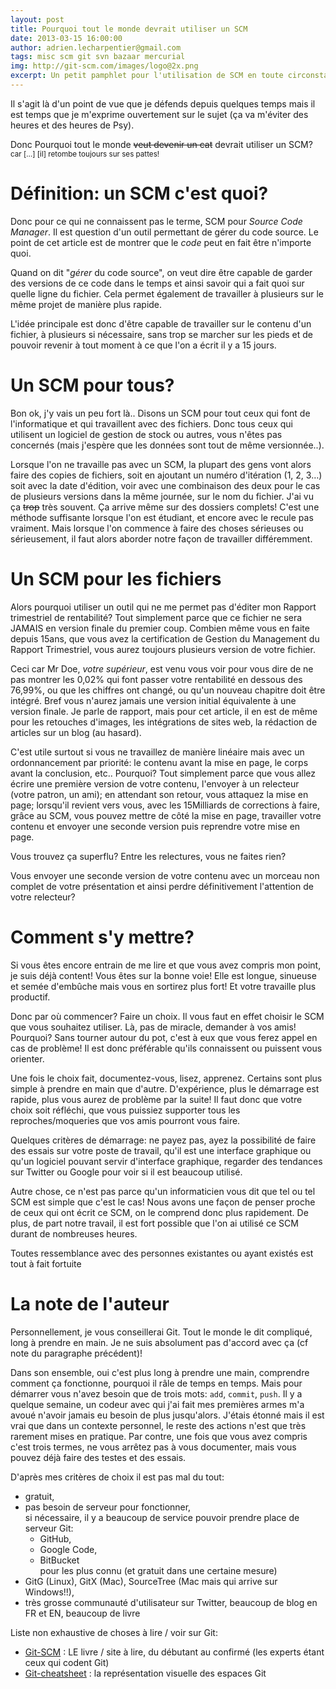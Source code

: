 ```yaml
---
layout: post
title: Pourquoi tout le monde devrait utiliser un SCM
date: 2013-03-15 16:00:00
author: adrien.lecharpentier@gmail.com
tags: misc scm git svn bazaar mercurial
img: http://git-scm.com/images/logo@2x.png
excerpt: Un petit pamphlet pour l'utilisation de SCM en toute circonstance
---
```


Il s'agit là d'un point de vue que je défends depuis quelques temps mais il est temps que je m'exprime ouvertement sur le sujet (ça va m'éviter des heures et des heures de Psy).

Donc <span class="lead">Pourquoi tout le monde ~~veut devenir un cat~~ devrait utiliser un SCM?</span> <small>car […] [il] retombe toujours sur ses pattes!</small>

# Définition: un SCM c'est quoi?
Donc pour ce qui ne connaissent pas le terme, SCM pour _Source Code Manager_. Il est question d'un outil permettant de gérer du code source. Le point de cet article est de montrer que le _code_ peut en fait être n'importe quoi.

Quand on dit "_gérer_ du code source", on veut dire être capable de garder des versions de ce code dans le temps et ainsi savoir qui a fait quoi sur quelle ligne du fichier. Cela permet également de travailler à plusieurs sur le même projet de manière plus rapide. 

L'idée principale est donc d'être capable de travailler sur le contenu d'un fichier, à plusieurs si nécessaire, sans trop se marcher sur les pieds et de pouvoir revenir à tout moment à ce que l'on a écrit il y a 15 jours.

# Un SCM pour tous?
Bon ok, j'y vais un peu fort là.. Disons un SCM pour tout ceux qui font de l'informatique et qui travaillent avec des fichiers. Donc tous ceux qui utilisent un logiciel de gestion de stock ou autres, vous n'êtes pas concernés (mais j'espère que les données sont tout de même versionnée..).

Lorsque l'on ne travaille pas avec un SCM, la plupart des gens vont alors faire des copies de fichiers, soit en ajoutant un numéro d'itération (1, 2, 3…) soit avec la date d'édition, voir avec une combinaison des deux pour le cas de plusieurs versions dans la même journée, sur le nom du fichier. J'ai vu ça ~~trop~~ très souvent. Ça arrive même sur des dossiers complets! C'est une méthode suffisante lorsque l'on est étudiant, et encore avec le recule pas vraiment. Mais lorsque l'on commence à faire des choses sérieuses ou sérieusement, il faut alors aborder notre façon de travailler différemment.

# Un SCM pour les fichiers
Alors pourquoi utiliser un outil qui ne me permet pas d'éditer mon Rapport trimestriel de rentabilité? Tout simplement parce que ce fichier ne sera JAMAIS en version finale du premier coup. Combien même vous en faite depuis 15ans, que vous avez la certification de Gestion du Management du Rapport Trimestriel, vous aurez toujours plusieurs version de votre fichier. 

Ceci car Mr Doe, _votre supérieur_, est venu vous voir pour vous dire de ne pas montrer les 0,02% qui font passer votre rentabilité en dessous des 76,99%, ou que les chiffres ont changé, ou qu'un nouveau chapitre doit être intégré. Bref vous n'aurez jamais une version initial équivalente à une version finale. Je parle de rapport, mais pour cet article, il en est de même pour les retouches d'images, les intégrations de sites web, la rédaction de articles sur un blog (au hasard).

C'est utile surtout si vous ne travaillez de manière linéaire mais avec un ordonnancement par priorité: le contenu avant la mise en page, le corps avant la conclusion, etc.. Pourquoi? Tout simplement parce que vous allez écrire une première version de votre contenu, l'envoyer à un relecteur (votre patron, un ami); en attendant son retour, vous attaquez la mise en page; lorsqu'il revient vers vous, avec les 15Milliards de corrections à faire, grâce au SCM, vous pouvez mettre de côté la mise en page, travailler votre contenu et envoyer une seconde version puis reprendre votre mise en page. 

Vous trouvez ça superflu? Entre les relectures, vous ne faites rien?

Vous envoyer une seconde version de votre contenu avec un morceau non complet de votre présentation et ainsi perdre définitivement l'attention de votre relecteur?

# Comment s'y mettre?
Si vous êtes encore entrain de me lire et que vous avez compris mon point, je suis déjà content! Vous êtes sur la bonne voie! Elle est longue, sinueuse et semée d'embûche mais vous en sortirez plus fort! Et votre travaille plus productif.

Donc par où commencer? Faire un choix. Il vous faut en effet choisir le SCM que vous souhaitez utiliser. Là, pas de miracle, demander à vos amis! Pourquoi? Sans tourner autour du pot, c'est à eux que vous ferez appel en cas de problème! Il est donc préférable qu'ils connaissent ou puissent vous orienter.

Une fois le choix fait, documentez-vous, lisez, apprenez. Certains sont plus simple à prendre en main que d'autre. D'expérience, plus le démarrage est rapide, plus vous aurez de problème par la suite! Il faut donc que votre choix soit réfléchi, que vous puissiez supporter tous les reproches/moqueries que vos amis pourront vous faire.

Quelques critères de démarrage: ne payez pas, ayez la possibilité de faire des essais sur votre poste de travail, qu'il est une interface graphique ou qu'un logiciel pouvant servir d'interface graphique, regarder des tendances sur Twitter ou Google pour voir si il est beaucoup utilisé. 

Autre chose, ce n'est pas parce qu'un informaticien vous dit que tel ou tel SCM est simple que c'est le cas! Nous avons une façon de penser proche de ceux qui ont écrit ce SCM, on le comprend donc plus rapidement. De plus, de part notre travail, il est fort possible que l'on ai utilisé ce SCM durant de nombreuses heures.

<div class="row"><div class="well well-large offset3 span6 text-center text-warning">Toutes ressemblance avec des personnes existantes ou ayant existés est tout à fait fortuite</div></div>

# La note de l'auteur
Personnellement, je vous conseillerai Git. Tout le monde le dit compliqué, long à prendre en main. Je ne suis absolument pas d'accord avec ça (cf note du paragraphe précédent)!

Dans son ensemble, oui c'est plus long à prendre une main, comprendre comment ça fonctionne, pourquoi il râle de temps en temps. Mais pour démarrer vous n'avez besoin que de trois mots: `add`, `commit`, `push`. Il y a quelque semaine, un codeur avec qui j'ai fait mes premières armes m'a avoué n'avoir jamais eu besoin de plus jusqu'alors. J'étais étonné mais il est vrai que dans un contexte personnel, le reste des actions n'est que très rarement mises en pratique. Par contre, une fois que vous avez compris c'est trois termes, ne vous arrêtez pas à vous documenter, mais vous pouvez déjà faire des testes et des essais.

D'après mes critères de choix il est pas mal du tout:

 - gratuit,
 - pas besoin de serveur pour fonctionner,  
 si nécessaire, il y a beaucoup de service pouvoir prendre place de serveur Git: 
    - GitHub, 
    - Google Code,
    - BitBucket  
 pour les plus connu (et gratuit dans une certaine mesure)
 - GitG (Linux), GitX (Mac), SourceTree (Mac mais qui arrive sur Windows!!),
 - très grosse communauté d'utilisateur sur Twitter, beaucoup de blog en FR et EN, beaucoup de livre

Liste non exhaustive de choses à lire / voir sur Git:

 - [Git-SCM](http://git-scm.com) : LE livre / site à lire, du débutant au confirmé (les experts étant ceux qui codent Git)
 - [Git-cheatsheet](http://www.ndpsoftware.com/git-cheatsheet.html) : la représentation visuelle des espaces Git


